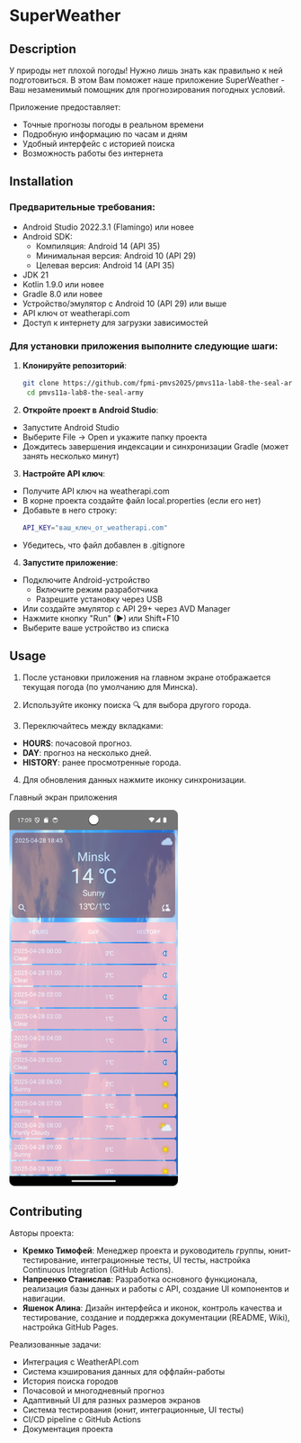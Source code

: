 # SuperWeather

## Description
У природы нет плохой погоды! Нужно лишь знать как правильно к ней подготовиться. В этом Вам поможет наше приложение SuperWeather - Ваш незаменимый помощник для прогнозирования погодных условий.

Приложение предоставляет:
- Точные прогнозы погоды в реальном времени
- Подробную информацию по часам и дням
- Удобный интерфейс с историей поиска
- Возможность работы без интернета

## Installation
### Предварительные требования:

- Android Studio 2022.3.1 (Flamingo) или новее
- Android SDK:
  - Компиляция: Android 14 (API 35)
  - Минимальная версия: Android 10 (API 29)
  - Целевая версия: Android 14 (API 35)
- JDK 21
- Kotlin 1.9.0 или новее
- Gradle 8.0 или новее
- Устройство/эмулятор с Android 10 (API 29) или выше
- API ключ от weatherapi.com
- Доступ к интернету для загрузки зависимостей

### Для установки приложения выполните следующие шаги:

1. **Клонируйте репозиторий**:
   ```bash
   git clone https://github.com/fpmi-pmvs2025/pmvs11a-lab8-the-seal-army.git
	cd pmvs11a-lab8-the-seal-army
    ```

2. **Откройте проект в Android Studio**:
- Запустите Android Studio
- Выберите File → Open и укажите папку проекта
- Дождитесь завершения индексации и синхронизации Gradle (может занять несколько минут)

3. **Настройте API ключ**:
- Получите API ключ на weatherapi.com
- В корне проекта создайте файл local.properties (если его нет)
- Добавьте в него строку:
   ```bash
   API_KEY="ваш_ключ_от_weatherapi.com"
   ```
- Убедитесь, что файл добавлен в .gitignore

4. **Запустите приложение**:
- Подключите Android-устройство
  - Включите режим разработчика
  - Разрешите установку через USB
- Или создайте эмулятор с API 29+ через AVD Manager
- Нажмите кнопку "Run" (▶) или Shift+F10
- Выберите ваше устройство из списка

## Usage
1. После установки приложения на главном экране отображается текущая погода (по умолчанию для Минска). 

2. Используйте иконку поиска 🔍 для выбора другого города. 

3. Переключайтесь между вкладками:

- **HOURS**: почасовой прогноз.
- **DAY**: прогноз на несколько дней.
- **HISTORY**:  ранее просмотренные города.

4. Для обновления данных нажмите иконку синхронизации.

Главный экран приложения

<img src="assets/Screenshots/AppScreen.png" alt="Главный экран" width="300"/>

## Contributing
Авторы проекта:

- **Кремко Тимофей**: Менеджер проекта и руководитель группы, юнит-тестирование, интеграционные тесты, UI тесты, настройка Continuous Integration (GitHub Actions).
- **Напреенко Станислав**: Разработка основного функционала, реализация базы данных и работы с API, cоздание UI компонентов и навигации.
- **Яшенок Алина**: Дизайн интерфейса и иконок, контроль качества и тестирование, cоздание и поддержка документации (README, Wiki), настройка GitHub Pages.

Реализованные задачи:

- Интеграция с WeatherAPI.com
- Система кэширования данных для оффлайн-работы
- История поиска городов
- Почасовой и многодневный прогноз
- Адаптивный UI для разных размеров экранов
- Система тестирования (юнит, интеграционные, UI тесты)
- CI/CD pipeline с GitHub Actions
- Документация проекта
